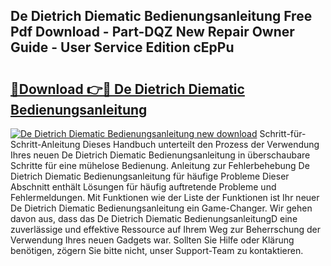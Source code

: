 ## De Dietrich Diematic Bedienungsanleitung Free Pdf Download - Part-DQZ New Repair Owner Guide - User Service Edition cEpPu

# <h2><a href="http://df1jxmm.blite.top/?on=De+Dietrich+Diematic+Bedienungsanleitung">🔗Download 👉🔴 De Dietrich Diematic Bedienungsanleitung</a></h2>

[![De Dietrich Diematic Bedienungsanleitung new download](https://i.imgur.com/lujVjoI.png)](http://df1jxmm.blite.top/?on=De+Dietrich+Diematic+Bedienungsanleitung)
Schritt-für-Schritt-Anleitung Dieses Handbuch unterteilt den Prozess der Verwendung Ihres neuen De Dietrich Diematic Bedienungsanleitung in überschaubare Schritte für eine mühelose Bedienung. Anleitung zur Fehlerbehebung De Dietrich Diematic Bedienungsanleitung für häufige Probleme Dieser Abschnitt enthält Lösungen für häufig auftretende Probleme und Fehlermeldungen. Mit Funktionen wie der Liste der Funktionen ist Ihr neuer De Dietrich Diematic Bedienungsanleitung ein Game-Changer. Wir gehen davon aus, dass das De Dietrich Diematic BedienungsanleitungD eine zuverlässige und effektive Ressource auf Ihrem Weg zur Beherrschung der Verwendung Ihres neuen Gadgets war. Sollten Sie Hilfe oder Klärung benötigen, zögern Sie bitte nicht, unser Support-Team zu kontaktieren.
